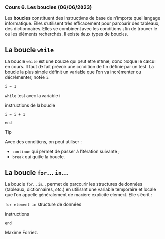 ### Cours 6. Les boucles (06/06/2023)

Les **boucles** constituent des instructions de base de n’importe quel langage informatique. Elles s’utilisent très efficacement pour parcourir des tableaux, des dictionnaires. Elles se combinent avec les conditions afin de trouver le ou les éléments recherchés. Il existe deux types de boucles.

## La boucle `while`

La boucle `while` est une boucle qui peut être infinie, donc bloqué le calcul en cours. Il faut de fait prévoir une condition de fin définie par un test. La boucle la plus simple définit un variable que l’on va incrémenter ou décrémenter, notée `i`.

`i = 1`

`while` test avec la variable i

instructions de la boucle

`i = i + 1`

`end`

> [!TIP]
> Avec des conditions, on peut utiliser :
> - `continue` qui permet de passer à l’itération suivante ;
> - `break` qui quitte la boucle.

## La boucle `for`... `in`...

La boucle `for`... `in`... permet de parcourir les structures de données (tableaux, dictionnaires, *etc*.) en utilisant une variable temporaire et locale que l’on appelle généralement de manière explicite element. Elle s’écrit :

`for element in` structure de données

instructions

`end`

Maxime Forriez.
